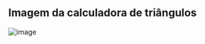 
## Imagem da calculadora de triângulos


![image](https://user-images.githubusercontent.com/102314911/212941603-ed902d0a-d4dd-4d8d-849a-dcef9b671428.png)

